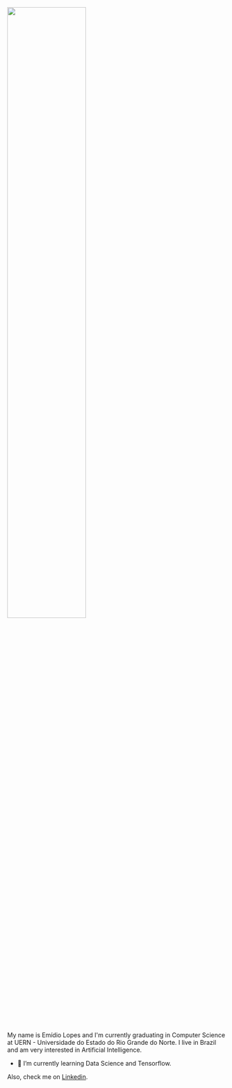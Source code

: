 <img src="https://thumbs.gfycat.com/DamagedImportantAmurratsnake-size_restricted.gif" align="center" style="width: 60%" />
</br>

My name is Emídio Lopes and I'm currently graduating in Computer Science at UERN - Universidade do Estado do Rio Grande do Norte. I live in Brazil and am very interested in Artificial Intelligence. 

- 🌱 I’m currently learning Data Science and Tensorflow.

Also, check me on [Linkedin](https://www.linkedin.com/in/emídio-lopes-de-souza-neto/).
<!--
**EmidioLP/EmidioLP** is a ✨ _special_ ✨ repository because its `README.md` (this file) appears on your GitHub profile.

Here are some ideas to get you started:

- 🔭 I’m currently working on ...
- 🌱 I’m currently learning ...
- 👯 I’m looking to collaborate on ...
- 🤔 I’m looking for help with ...
- 💬 Ask me about ...
- 📫 How to reach me: ...
- 😄 Pronouns: ...
- ⚡ Fun fact: ...
-->
